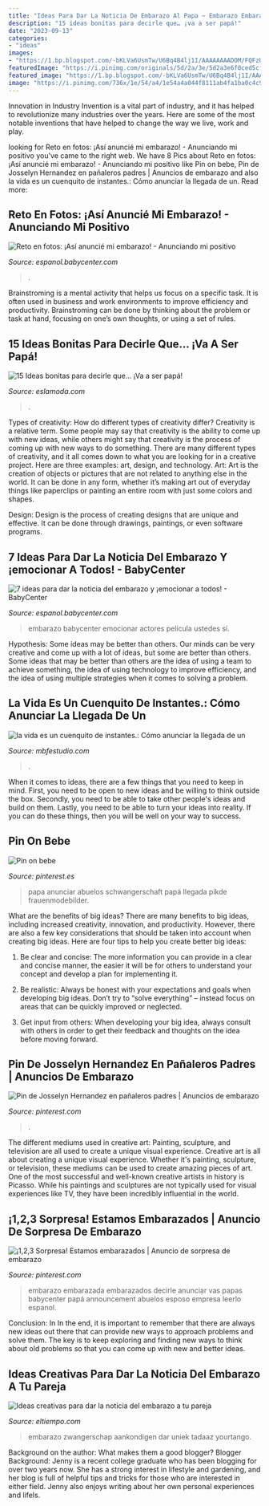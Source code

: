 ```yaml
---
title: "Ideas Para Dar La Noticia De Embarazo Al Papa ~ Embarazo Embarazada Embarazados Decirle Anunciar Vas Papas Babycenter Papá Announcement Abuelos Esposo Empresa Leerlo Espanol"
description: "15 ideas bonitas para decirle que… ¡va a ser papá!"
date: "2023-09-13"
categories:
- "ideas"
images:
- "https://1.bp.blogspot.com/-bKLVa6UsmTw/U6Bq4B4lj1I/AAAAAAAADOM/FQFzUAhds-w/s1600/bebe-nacimiento1.jpg"
featuredImage: "https://i.pinimg.com/originals/5d/2a/3e/5d2a3e6f0ced5cf8ba79f68dc3ea6990.jpg"
featured_image: "https://1.bp.blogspot.com/-bKLVa6UsmTw/U6Bq4B4lj1I/AAAAAAAADOM/FQFzUAhds-w/s1600/bebe-nacimiento1.jpg"
image: "https://i.pinimg.com/736x/1e/54/a4/1e54a4a044f8111ab4fa1ba0c4c9ef24.jpg"
---
```



Innovation in Industry
Invention is a vital part of industry, and it has helped to revolutionize many industries over the years. Here are some of the most notable inventions that have helped to change the way we live, work and play.

	

		
looking for Reto en fotos: ¡Así anuncié mi embarazo! - Anunciando mi positivo you've came to the right web. We have 8 Pics about Reto en fotos: ¡Así anuncié mi embarazo! - Anunciando mi positivo like Pin on bebe, Pin de Josselyn Hernandez en pañaleros padres | Anuncios de embarazo and also la vida es un cuenquito de instantes.: Cómo anunciar la llegada de un. Read more:
		
    
## Reto En Fotos: ¡Así Anuncié Mi Embarazo! - Anunciando Mi Positivo

<img loading=lazy src="https://imageserve.babycenter.com/23/000/246/w4nUJzO3LdxQM9PLFvgi9oaLral9W4f0_med.jpg" onerror="this.onerror=null;this.src='https://tse2.mm.bing.net/th?id=OIP.HVCfHob3fZbb_iLCFRDItwHaJ4&amp;pid=15.1';" alt="Reto en fotos: ¡Así anuncié mi embarazo! - Anunciando mi positivo">

_Source: espanol.babycenter.com_

>. 

	

Brainstroming is a mental activity that helps us focus on a specific task. It is often used in business and work environments to improve efficiency and productivity. Brainstroming can be done by thinking about the problem or task at hand, focusing on one’s own thoughts, or using a set of rules.

    
## 15 Ideas Bonitas Para Decirle Que… ¡Va A Ser Papá!

<img loading=lazy src="http://eslamoda.com/wp-content/uploads/sites/2/2016/09/hi-daddy.png" onerror="this.onerror=null;this.src='https://tse3.mm.bing.net/th?id=OIP.EX_ZsscfpPisMOf4OWckbQHaIJ&amp;pid=15.1';" alt="15 Ideas bonitas para decirle que… ¡Va a ser papá!">

_Source: eslamoda.com_

>. 

	

Types of creativity: How do different types of creativity differ?
Creativity is a relative term. Some people may say that creativity is the ability to come up with new ideas, while others might say that creativity is the process of coming up with new ways to do something. There are many different types of creativity, and it all comes down to what you are looking for in a creative project. Here are three examples: art, design, and technology.
Art: Art is the creation of objects or pictures that are not related to anything else in the world. It can be done in any form, whether it’s making art out of everyday things like paperclips or painting an entire room with just some colors and shapes.

Design: Design is the process of creating designs that are unique and effective. It can be done through drawings, paintings, or even software programs.

    
## 7 Ideas Para Dar La Noticia Del Embarazo Y ¡emocionar A Todos! - BabyCenter

<img loading=lazy src="https://assets.babycenter.com/ims/blog/ush/misretonos3.jpg" onerror="this.onerror=null;this.src='https://tse4.mm.bing.net/th?id=OIP.pfrkKdhxNb1Xs65eL-UqNQHaFj&amp;pid=15.1';" alt="7 ideas para dar la noticia del embarazo y ¡emocionar a todos! - BabyCenter">

_Source: espanol.babycenter.com_

>embarazo babycenter emocionar actores película ustedes sí. 

	

Hypothesis: Some ideas may be better than others.
Our minds can be very creative and come up with a lot of ideas, but some are better than others. Some ideas that may be better than others are the idea of using a team to achieve something, the idea of using technology to improve efficiency, and the idea of using multiple strategies when it comes to solving a problem.

    
## La Vida Es Un Cuenquito De Instantes.: Cómo Anunciar La Llegada De Un

<img loading=lazy src="https://1.bp.blogspot.com/-bKLVa6UsmTw/U6Bq4B4lj1I/AAAAAAAADOM/FQFzUAhds-w/s1600/bebe-nacimiento1.jpg" onerror="this.onerror=null;this.src='https://tse4.mm.bing.net/th?id=OIP.2tews3OS9c27jwcM2-WNUgHaH5&amp;pid=15.1';" alt="la vida es un cuenquito de instantes.: Cómo anunciar la llegada de un">

_Source: mbfestudio.com_

>. 

	

When it comes to ideas, there are a few things that you need to keep in mind. First, you need to be open to new ideas and be willing to think outside the box. Secondly, you need to be able to take other people's ideas and build on them. Lastly, you need to be able to turn your ideas into reality. If you can do these things, then you will be well on your way to success.

    
## Pin On Bebe

<img loading=lazy src="https://i.pinimg.com/736x/1e/54/a4/1e54a4a044f8111ab4fa1ba0c4c9ef24.jpg" onerror="this.onerror=null;this.src='https://tse3.mm.bing.net/th?id=OIP.SctWO0yyMBaOqONyt9HqiQAAAA&amp;pid=15.1';" alt="Pin on bebe">

_Source: pinterest.es_

>papa anunciar abuelos schwangerschaft papá llegada pikde frauenmodebilder. 

	

What are the benefits of big ideas?
There are many benefits to big ideas, including increased creativity, innovation, and productivity. However, there are also a few key considerations that should be taken into account when creating big ideas. Here are four tips to help you create better big ideas:
1. Be clear and concise: The more information you can provide in a clear and concise manner, the easier it will be for others to understand your concept and develop a plan for implementing it.

2. Be realistic: Always be honest with your expectations and goals when developing big ideas. Don’t try to “solve everything” – instead focus on areas that can be quickly improved or neglected.

3. Get input from others: When developing your big idea, always consult with others in order to get their feedback and thoughts on the idea before moving forward.

    
## Pin De Josselyn Hernandez En Pañaleros Padres | Anuncios De Embarazo

<img loading=lazy src="https://i.pinimg.com/originals/5d/2a/3e/5d2a3e6f0ced5cf8ba79f68dc3ea6990.jpg" onerror="this.onerror=null;this.src='https://tse4.mm.bing.net/th?id=OIP.05Fp4S-_01Q9UFia6vFQHQHaH4&amp;pid=15.1';" alt="Pin de Josselyn Hernandez en pañaleros padres | Anuncios de embarazo">

_Source: pinterest.com_

>. 

	

The different mediums used in creative art: Painting, sculpture, and television are all used to create a unique visual experience.
Creative art is all about creating a unique visual experience. Whether it's painting, sculpture, or television, these mediums can be used to create amazing pieces of art. One of the most successful and well-known creative artists in history is Picasso. While his paintings and sculptures are not typically used for visual experiences like TV, they have been incredibly influential in the world.

    
## ¡1,2,3 Sorpresa! Estamos Embarazados | Anuncio De Sorpresa De Embarazo

<img loading=lazy src="https://i.pinimg.com/736x/0b/4d/89/0b4d89169e46ad16e2d60947b2dd379d--ideas-bonitas-future-baby.jpg" onerror="this.onerror=null;this.src='https://tse4.mm.bing.net/th?id=OIP.0Zl_7ri_vzdT3If_9YDNJwHaHY&amp;pid=15.1';" alt="¡1,2,3 Sorpresa! Estamos embarazados | Anuncio de sorpresa de embarazo">

_Source: pinterest.com_

>embarazo embarazada embarazados decirle anunciar vas papas babycenter papá announcement abuelos esposo empresa leerlo espanol. 

	

Conclusion: In
In the end, it is important to remember that there are always new ideas out there that can provide new ways to approach problems and solve them. The key is to keep exploring and finding new ways to think about old problems so that you can come up with new and better ideas.

    
## Ideas Creativas Para Dar La Noticia Del Embarazo A Tu Pareja

<img loading=lazy src="https://www.eltiempo.com/abc_files/article_content/files/crop/uploads/2018/11/08/5be49713710da.r_1541708766793.0-37-622-452.jpeg" onerror="this.onerror=null;this.src='https://tse1.mm.bing.net/th?id=OIP.l9WddBvb5BN0TMPT1idSAgHaE8&amp;pid=15.1';" alt="Ideas creativas para dar la noticia del embarazo a tu pareja">

_Source: eltiempo.com_

>embarazo zwangerschap aankondigen dar uniek tadaaz yourtango. 

	

Background on the author: What makes them a good blogger?
Blogger Background:
Jenny is a recent college graduate who has been blogging for over two years now. She has a strong interest in lifestyle and gardening, and her blog is full of helpful tips and tricks for those who are interested in either field. Jenny also enjoys writing about her own personal experiences and lifeIs.

